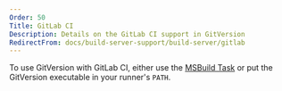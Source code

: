 ```yaml
---
Order: 50
Title: GitLab CI
Description: Details on the GitLab CI support in GitVersion
RedirectFrom: docs/build-server-support/build-server/gitlab
---
```


To use GitVersion with GitLab CI, either use the [MSBuild
Task](/docs/usage/msbuild) or put the GitVersion executable in your
runner's `PATH`.
